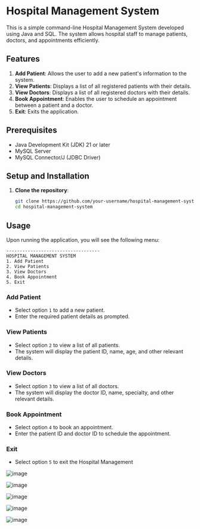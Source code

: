 # Hospital Management System

This is a simple command-line Hospital Management System developed using Java and SQL. The system allows hospital staff to manage patients, doctors, and appointments efficiently.

## Features

1. **Add Patient**: Allows the user to add a new patient's information to the system.
2. **View Patients**: Displays a list of all registered patients with their details.
3. **View Doctors**: Displays a list of all registered doctors with their details.
4. **Book Appointment**: Enables the user to schedule an appointment between a patient and a doctor.
5. **Exit**: Exits the application.

## Prerequisites

- Java Development Kit (JDK) 21 or later
- MySQL Server
- MySQL Connector/J (JDBC Driver)

## Setup and Installation

1. **Clone the repository**:
   ```sh
   git clone https://github.com/your-username/hospital-management-system.git
   cd hospital-management-system
   ```

## Usage

Upon running the application, you will see the following menu:

```
-----------------------------------
HOSPITAL MANAGEMENT SYSTEM
1. Add Patient
2. View Patients
3. View Doctors
4. Book Appointment
5. Exit
```

### Add Patient
- Select option `1` to add a new patient.
- Enter the required patient details as prompted.

### View Patients
- Select option `2` to view a list of all patients.
- The system will display the patient ID, name, age, and other relevant details.

### View Doctors
- Select option `3` to view a list of all doctors.
- The system will display the doctor ID, name, specialty, and other relevant details.

### Book Appointment
- Select option `4` to book an appointment.
- Enter the patient ID and doctor ID to schedule the appointment.

### Exit
- Select option `5` to exit the Hospital Management


![image](https://github.com/and-anurag/hospital_management_system/assets/142401144/33ee8daa-a176-499f-b711-f39aeae9e6bb)

![image](https://github.com/and-anurag/hospital_management_system/assets/142401144/9c0518d0-8f7d-42cf-8c6e-f67fa05cd11a)

![image](https://github.com/and-anurag/hospital_management_system/assets/142401144/09850e7b-5367-4d6a-ae0c-98947ed0fbe0)

![image](https://github.com/and-anurag/hospital_management_system/assets/142401144/5985bac9-27b0-4d1c-b55e-d1c995b79e18)

![image](https://github.com/and-anurag/hospital_management_system/assets/142401144/21afd147-f763-400b-bc75-cfae25ea4e1f)
